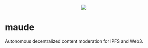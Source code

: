 <p align="center">
  <img src="https://dm2301files.storage.live.com/y4mrBeJ-104IURT4UDC_5Y-1bdzXLtv72I9THP8ffFZNROWD9LsF9DwsdaSXdJgKMHmJ3iekW58WUjq9unQKKyAprOW-kEFa4sMqQCP5sNqvmoHX3NwyVC3bWHNH9NP4AFhjqh-2FSUjsKfADUQabJctukDUE2XXr_a04fDWKr4PliicLZrjhsz8SEX3Sh3gr1j?width=256&height=256&cropmode=none" />
</p>

# maude
Autonomous decentralized content moderation for IPFS and Web3.
